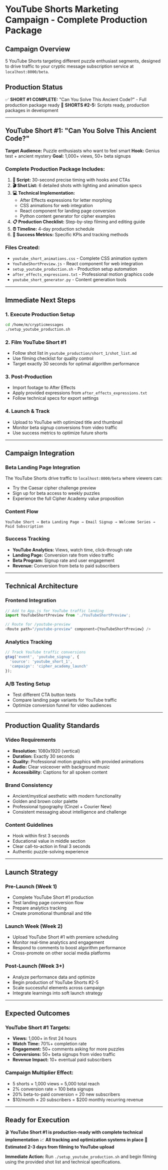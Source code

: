 # YouTube Shorts Marketing Campaign - Complete Production Package

## Campaign Overview
5 YouTube Shorts targeting different puzzle enthusiast segments, designed to drive traffic to your cryptic message subscription service at `localhost:8000/beta`.

## Production Status
✅ **SHORT #1 COMPLETE:** "Can You Solve This Ancient Code?" - Full production package ready
🔄 **SHORTS #2-5:** Scripts ready, production packages in development

---

## YouTube Short #1: "Can You Solve This Ancient Code?"
**Target Audience:** Puzzle enthusiasts who want to feel smart
**Hook:** Genius test + ancient mystery
**Goal:** 1,000+ views, 50+ beta signups

### Complete Production Package Includes:
1. **📝 Script:** 30-second precise timing with hooks and CTAs
2. **🎬 Shot List:** 6 detailed shots with lighting and animation specs
3. **💻 Technical Implementation:**
   - After Effects expressions for letter morphing
   - CSS animations for web integration
   - React component for landing page conversion
   - Python content generator for cipher examples
4. **📋 Production Checklist:** Step-by-step filming and editing guide
5. **⏰ Timeline:** 4-day production schedule
6. **🎯 Success Metrics:** Specific KPIs and tracking methods

### Files Created:
- `youtube_short_animations.css` - Complete CSS animation system
- `YouTubeShortPreview.js` - React component for web integration
- `setup_youtube_production.sh` - Production setup automation
- `after_effects_expressions.txt` - Professional motion graphics code
- `youtube_short_generator.py` - Content generation tools

---

## Immediate Next Steps

### 1. Execute Production Setup
```bash
cd /home/m/crypticmessages
./setup_youtube_production.sh
```

### 2. Film YouTube Short #1
- Follow shot list in `youtube_production/short_1/shot_list.md`
- Use filming checklist for quality control
- Target exactly 30 seconds for optimal algorithm performance

### 3. Post-Production
- Import footage to After Effects
- Apply provided expressions from `after_effects_expressions.txt`
- Follow technical specs for export settings

### 4. Launch & Track
- Upload to YouTube with optimized title and thumbnail
- Monitor beta signup conversions from video traffic
- Use success metrics to optimize future shorts

---

## Campaign Integration

### Beta Landing Page Integration
The YouTube Shorts drive traffic to `localhost:8000/beta` where viewers can:
- Try the Caesar cipher challenge preview
- Sign up for beta access to weekly puzzles
- Experience the full Cipher Academy value proposition

### Content Flow
```
YouTube Short → Beta Landing Page → Email Signup → Welcome Series → Paid Subscription
```

### Success Tracking
- **YouTube Analytics:** Views, watch time, click-through rate
- **Landing Page:** Conversion rate from video traffic
- **Beta Program:** Signup rate and user engagement
- **Revenue:** Conversion from beta to paid subscribers

---

## Technical Architecture

### Frontend Integration
```javascript
// Add to App.js for YouTube traffic landing
import YouTubeShortPreview from './YouTubeShortPreview';

// Route for /youtube-preview
<Route path="/youtube-preview" component={YouTubeShortPreview} />
```

### Analytics Tracking
```javascript
// Track YouTube traffic conversions
gtag('event', 'youtube_signup', {
  'source': 'youtube_short_1',
  'campaign': 'cipher_academy_launch'
});
```

### A/B Testing Setup
- Test different CTA button texts
- Compare landing page variants for YouTube traffic
- Optimize conversion funnel for video audiences

---

## Production Quality Standards

### Video Requirements
- **Resolution:** 1080x1920 (vertical)
- **Duration:** Exactly 30 seconds
- **Quality:** Professional motion graphics with provided animations
- **Audio:** Clear voiceover with background music
- **Accessibility:** Captions for all spoken content

### Brand Consistency
- Ancient/mystical aesthetic with modern functionality
- Golden and brown color palette
- Professional typography (Cinzel + Courier New)
- Consistent messaging about intelligence and challenge

### Content Guidelines
- Hook within first 3 seconds
- Educational value in middle section
- Clear call-to-action in final 3 seconds
- Authentic puzzle-solving experience

---

## Launch Strategy

### Pre-Launch (Week 1)
- Complete YouTube Short #1 production
- Test landing page conversion flow
- Prepare analytics tracking
- Create promotional thumbnail and title

### Launch Week (Week 2)
- Upload YouTube Short #1 with premiere scheduling
- Monitor real-time analytics and engagement
- Respond to comments to boost algorithm performance
- Cross-promote on other social media platforms

### Post-Launch (Week 3+)
- Analyze performance data and optimize
- Begin production of YouTube Shorts #2-5
- Scale successful elements across campaign
- Integrate learnings into soft launch strategy

---

## Expected Outcomes

### YouTube Short #1 Targets:
- **Views:** 1,000+ in first 24 hours
- **Watch Time:** 70%+ completion rate
- **Engagement:** 50+ comments asking for more puzzles
- **Conversions:** 50+ beta signups from video traffic
- **Revenue Impact:** 10+ eventual paid subscribers

### Campaign Multiplier Effect:
- 5 shorts × 1,000 views = 5,000 total reach
- 2% conversion rate = 100 beta signups
- 20% beta-to-paid conversion = 20 new subscribers
- $10/month × 20 subscribers = $200 monthly recurring revenue

---

## Ready for Execution

🎬 **YouTube Short #1 is production-ready with complete technical implementation**
📈 **All tracking and optimization systems in place**
🚀 **Estimated 2-3 days from filming to YouTube upload**

**Immediate Action:** Run `./setup_youtube_production.sh` and begin filming using the provided shot list and technical specifications.

